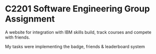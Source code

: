 # C2201 Software Engineering Group Assignment
A website for integration with IBM skills build, track courses and compete with friends.

My tasks were implementing the badge, friends & leaderboard system
